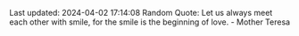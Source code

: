 Last updated: 2024-04-02 17:14:08
Random Quote: Let us always meet each other with smile, for the smile is the beginning of love. - Mother Teresa